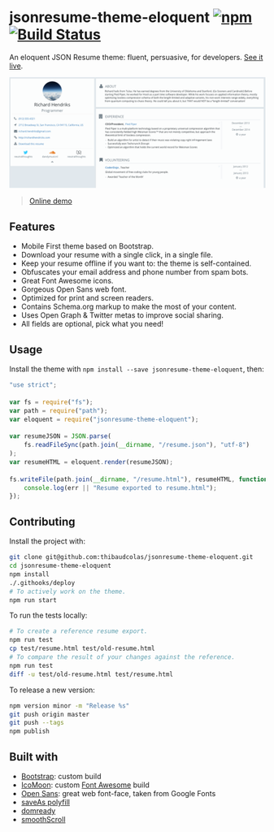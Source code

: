 # jsonresume-theme-eloquent [![npm](https://img.shields.io/npm/v/jsonresume-theme-eloquent.svg?style=flat-square)](https://www.npmjs.com/package/jsonresume-theme-eloquent) [![Build Status](https://img.shields.io/travis/thibaudcolas/jsonresume-theme-eloquent.svg?style=flat-square)](https://travis-ci.org/thibaudcolas/jsonresume-theme-eloquent)

An eloquent JSON Resume theme: fluent, persuasive, for developers. [See it live](https://rawgit.com/thibaudcolas/jsonresume-theme-eloquent/master/test/resume.html).

[![Theme screenshot](raw/theme-screenshot.png)](https://rawgit.com/thibaudcolas/jsonresume-theme-eloquent/master/test/resume.html)

> [Online demo](https://rawgit.com/thibaudcolas/jsonresume-theme-eloquent/master/test/resume.html)

## Features

* Mobile First theme based on Bootstrap.
* Download your resume with a single click, in a single file.
* Keep your resume offline if you want to: the theme is self-contained.
* Obfuscates your email address and phone number from spam bots.
* Great Font Awesome icons.
* Gorgeous Open Sans web font.
* Optimized for print and screen readers.
* Contains Schema.org markup to make the most of your content.
* Uses Open Graph & Twitter metas to improve social sharing.
* All fields are optional, pick what you need!

## Usage

Install the theme with `npm install --save jsonresume-theme-eloquent`, then:

```js
"use strict";

var fs = require("fs");
var path = require("path");
var eloquent = require("jsonresume-theme-eloquent");

var resumeJSON = JSON.parse(
    fs.readFileSync(path.join(__dirname, "/resume.json"), "utf-8")
);
var resumeHTML = eloquent.render(resumeJSON);

fs.writeFile(path.join(__dirname, "/resume.html"), resumeHTML, function(err) {
    console.log(err || "Resume exported to resume.html");
});
```

## Contributing

Install the project with:

```sh
git clone git@github.com:thibaudcolas/jsonresume-theme-eloquent.git
cd jsonresume-theme-eloquent
npm install
./.githooks/deploy
# To actively work on the theme.
npm run start
```

To run the tests locally:

```sh
# To create a reference resume export.
npm run test
cp test/resume.html test/old-resume.html
# To compare the result of your changes against the reference.
npm run test
diff -u test/old-resume.html test/resume.html
```

To release a new version:

```sh
npm version minor -m "Release %s"
git push origin master
git push --tags
npm publish
```

## Built with

* [Bootstrap](http://getbootstrap.com/): custom build
* [IcoMoon](https://icomoon.io/): custom [Font Awesome](https://fortawesome.github.io/Font-Awesome/) build
* [Open Sans](http://www.google.com/fonts/specimen/Open+Sans): great web font-face, taken from Google Fonts
* [saveAs polyfill](https://github.com/eligrey/FileSaver.js)
* [domready](https://github.com/ded/domready)
* [smoothScroll](https://github.com/cferdinandi/smooth-scroll)
